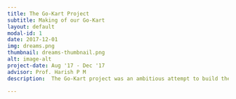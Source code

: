 ```yaml
---
title: The Go-Kart Project
subtitle: Making of our Go-Kart
layout: default
modal-id: 1
date: 2017-12-01
img: dreams.png
thumbnail: dreams-thumbnail.png
alt: image-alt
project-date: Aug '17 - Dec '17
advisor: Prof. Harish P M
description:  The Go-Kart project was an ambitious attempt to build the very first in-house go-kart at IIT Gandhinagar. As fresh sophomores, I along with a few of my friends decided to take on this project as a way to get hands-on experience of building something from scratch.</p><p align="justify">Initially we created a proposal documenting the rough design, a list of parts and an approximate budget of the entire car. After getting this proposal approved we started manufacturing the car. The first step was welding the frame which provided a base for mounting everything else. Then we worked simultaneously on the steering and power systems. I personally worked mainly on the power train and braking aspects of the vehicle. This involved selecting the engine, transmitting the power from the engine to the wheels through the transmission and designing and assembly of the braking system. Majority of the components were made in house while some such as the engine, were purchased and assembled. Once completed we moved on to the braking system and finishing the car.</p><p align="justify"> It was a joy to see the car first roll under its own power. Then we began testing it thoroughly. During testing, however, the real axle broke off unable to sustain the weight of the car with the rider. While heartbreaking, we did not give up hope and worked hard to replace the rear axle with a solid one much stronger than the previous one.</p><p align="justify"> With some finishing touches the go-kart was finally complete. The car was showcased in the campus and was a success.

---
```

